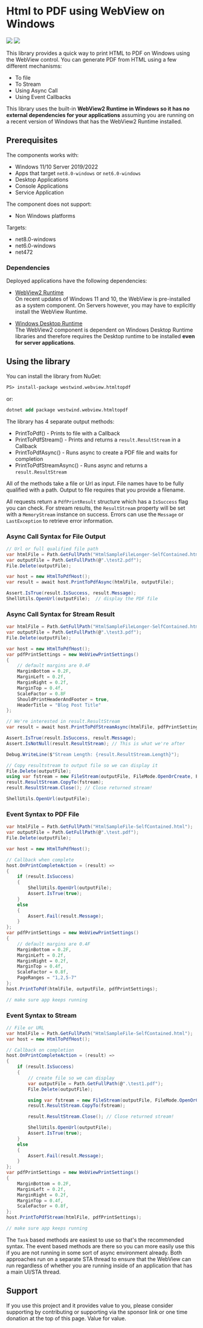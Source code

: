 # Html to PDF using WebView on Windows

<a href="https://www.nuget.org/packages/Westwind.WebView.HtmlToPdf/">![](https://img.shields.io/nuget/v/Westwind.WebView.HtmlToPdf.svg)</a> ![](https://img.shields.io/nuget/dt/Westwind.WebView.HtmlToPdf.svg) 

This library provides a quick way to print HTML to PDF on Windows using the WebView control. You can generate PDF from HTML using a few different mechanisms:

* To file
* To Stream
* Using Async Call
* Using Event Callbacks

This library uses the built-in **WebView2 Runtime in Windows so it has no external dependencies for your applications** assuming you are running on a recent version of Windows that has the WebView2 Runtime installed.

## Prerequisites
The components works with:

* Windows 11/10 Server 2019/2022
* Apps that target `net8.0-windows` or `net6.0-windows`
* Desktop Applications
* Console Applications
* Service Application

The component does not support:

* Non Windows platforms

Targets:

* net8.0-windows
* net6.0-windows
* net472

### Dependencies
Deployed applications have the following dependencies:  

* [WebView2 Runtime](https://developer.microsoft.com/en-us/microsoft-edge/webview2/?form=MA13LH&ch=1#download)  
On recent updates of Windows 11 and 10, the WebView is pre-installed as a system component. On Servers however, you may have to explicitly install the WebView Runtime.

* [Windows Desktop Runtime](https://dotnet.microsoft.com/en-us/download/dotnet/8.0)  
The WebView2 component is dependent on Windows Desktop Runtime libraries and therefore requires the Desktop runtime to be installed **even for server applications**. 

## Using the library

You can install the library from NuGet:

```ps
PS> install-package westwind.webview.htmltopdf
```

or:

```ps
dotnet add package westwind.webview.htmltopdf
```

The library has 4 separate output methods:

* PrintToPdf()  - Prints to file with a Callback
* PrintToPdfStream() - Prints and returns a `result.ResultStream` in a Callback
* PrintToPdfAsync() - Runs async to create a PDF file and waits for completion 
* PrintToPdfStreamAsync() - Runs async and returns a `result.ResultStream`

All of the methods take a file or Url as input. File names have to be fully qualified with a path. Output to file requires that you provide a filename.

All requests return a `PdfPrintResult` structure which has a `IsSuccess` flag you can check. For stream results, the `ResultStream` property will be set with a `MemoryStream` instance on success. Errors can use the `Message` or `LastException` to retrieve error information.


### Async Call Syntax for File Output

```csharp
// Url or full qualified file path
var htmlFile = Path.GetFullPath("HtmlSampleFileLonger-SelfContained.html");
var outputFile = Path.GetFullPath(@".\test2.pdf");
File.Delete(outputFile);

var host = new HtmlToPdfHost();
var result = await host.PrintToPdfAsync(htmlFile, outputFile);

Assert.IsTrue(result.IsSuccess, result.Message);
ShellUtils.OpenUrl(outputFile);  // display the PDF file
```

### Async Call Syntax for Stream Result

```cs
var htmlFile = Path.GetFullPath("HtmlSampleFileLonger-SelfContained.html");
var outputFile = Path.GetFullPath(@".\test3.pdf");
File.Delete(outputFile);

var host = new HtmlToPdfHost();
var pdfPrintSettings = new WebViewPrintSettings()
{                
    // default margins are 0.4F
    MarginBottom = 0.2F,
    MarginLeft = 0.2f,
    MarginRight = 0.2f,
    MarginTop = 0.4f,
    ScaleFactor = 0.8F 
    ShouldPrintHeaderAndFooter = true,
    HeaderTitle = "Blog Post Title"
};

// We're interested in result.ResultStream
var result = await host.PrintToPdfStreamAsync(htmlFile, pdfPrintSettings);

Assert.IsTrue(result.IsSuccess, result.Message);
Assert.IsNotNull(result.ResultStream); // This is what we're after

Debug.WriteLine($"Stream Length: {result.ResultStream.Length}");

// Copy resultstream to output file so we can display it
File.Delete(outputFile);
using var fstream = new FileStream(outputFile, FileMode.OpenOrCreate, FileAccess.Write);
result.ResultStream.CopyTo(fstream);
result.ResultStream.Close(); // Close returned stream!

ShellUtils.OpenUrl(outputFile);
```

### Event Syntax to PDF File

```csharp
var htmlFile = Path.GetFullPath("HtmlSampleFile-SelfContained.html");
var outputFile = Path.GetFullPath(@".\test.pdf");
File.Delete(outputFile);

var host = new HtmlToPdfHost();            

// Callback when complete
host.OnPrintCompleteAction = (result) =>
{
    if (result.IsSuccess)
    {
        ShellUtils.OpenUrl(outputFile);
        Assert.IsTrue(true);
    }
    else
    {
        Assert.Fail(result.Message);
    }
};
var pdfPrintSettings = new WebViewPrintSettings()
{
    // default margins are 0.4F
    MarginBottom = 0.2F,
    MarginLeft = 0.2f,
    MarginRight = 0.2f,
    MarginTop = 0.4f,
    ScaleFactor = 0.8f,
    PageRanges = "1,2,5-7"
};
host.PrintToPdf(htmlFile, outputFile, pdfPrintSettings);

// make sure app keeps running
```

### Event Syntax to Stream

```csharp
// File or URL
var htmlFile = Path.GetFullPath("HtmlSampleFile-SelfContained.html");                       
var host = new HtmlToPdfHost();

// Callback on completion
host.OnPrintCompleteAction = (result) =>
{
    if (result.IsSuccess)
    {
        // create file so we can display
        var outputFile = Path.GetFullPath(@".\test1.pdf");
        File.Delete(outputFile);

        using var fstream = new FileStream(outputFile, FileMode.OpenOrCreate, FileAccess.Write);
        result.ResultStream.CopyTo(fstream);

        result.ResultStream.Close(); // Close returned stream!

        ShellUtils.OpenUrl(outputFile);
        Assert.IsTrue(true);
    }
    else
    {
        Assert.Fail(result.Message);
    }
};
var pdfPrintSettings = new WebViewPrintSettings()
{
    MarginBottom = 0.2F,
    MarginLeft = 0.2f,
    MarginRight = 0.2f,
    MarginTop = 0.4f,
    ScaleFactor = 0.8f,
};
host.PrintToPdfStream(htmlFile, pdfPrintSettings);

// make sure app keeps running
```

The `Task` based methods are easiest to use so that's the recommended syntax. The event based methods are there so you can more easily use this if you are not running in some sort of async environment already. Both approaches run on a separate STA thread to ensure that the WebView can run regardless of whether you are running inside of an application that has a main UI/STA thread.

## Support
If you use this project and it provides value to you, please consider supporting by contributing or supporting via the sponsor link or one time donation at the top of this page. Value for value.